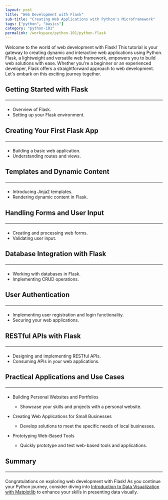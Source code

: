 ```yaml
---
layout: post
title: "Web Development with Flask"
sub-title: "Creating Web Applications with Python's Microframework"
tags: ["python", "basics"]
category: "python-101"
permalink: /workspace/python-101/python-flask
---
```


Welcome to the world of web development with Flask! This tutorial is your gateway to creating dynamic and interactive web applications using Python. Flask, a lightweight and versatile web framework, empowers you to build web solutions with ease. Whether you're a beginner or an experienced developer, Flask offers a straightforward approach to web development. Let's embark on this exciting journey together.

## Getting Started with Flask <hr>
   - Overview of Flask.
   - Setting up your Flask environment.

## Creating Your First Flask App <hr>
   - Building a basic web application.
   - Understanding routes and views.

## Templates and Dynamic Content <hr>
   - Introducing Jinja2 templates.
   - Rendering dynamic content in Flask.

## Handling Forms and User Input <hr>
   - Creating and processing web forms.
   - Validating user input.

## Database Integration with Flask <hr>
   - Working with databases in Flask.
   - Implementing CRUD operations.

## User Authentication <hr>
   - Implementing user registration and login functionality.
   - Securing your web applications.

## RESTful APIs with Flask <hr>
   - Designing and implementing RESTful APIs.
   - Consuming APIs in your web applications.

## Practical Applications and Use Cases <hr>

- Building Personal Websites and Portfolios
  - Showcase your skills and projects with a personal website.

- Creating Web Applications for Small Businesses
  - Develop solutions to meet the specific needs of local businesses.

- Prototyping Web-Based Tools
  - Quickly prototype and test web-based tools and applications.

## Summary <hr>

Congratulations on exploring web development with Flask! As you continue your Python journey, consider diving into [Introduction to Data Visualization with Matplotlib](/workspace/python-101/python-matplotlib) to enhance your skills in presenting data visually.